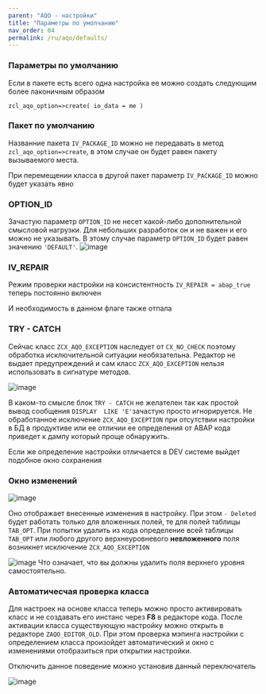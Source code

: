 ```yaml
---
parent: "AQO - настройки"
title: "Параметры по умолчанию"
nav_order: 04
permalink: /ru/aqo/defaults/
---
```


### Параметры по умолчанию

Если в пакете есть всего одна настройка ее можно создать следующим более лаконичным образом

```abap
zcl_aqo_option=>create( io_data = me )
```

### Пакет по умолчанию

Названние пакета `IV_PACKAGE_ID`  можно не передавать в метод `zcl_aqo_option=>create`, в этом случае он будет равен пакету вызываемого места.

При перемещении класса в другой пакет параметр `IV_PACKAGE_ID` можно будет указать явно

### OPTION_ID

Зачастую параметр `OPTION_ID` не несет какой-либо дополнительной смысловой нагрузки.  Для небольших разработок он и не важен и его можно не указывать. В этому случае  параметр `OPTION_ID` будет равен значению `'DEFAULT'`. ![image](https://user-images.githubusercontent.com/36256417/159257521-dc2d2cde-4521-471b-88e7-78609f3d64e3.png)

### IV_REPAIR

Режим проверки настройки на консистентность `IV_REPAIR = abap_true` теперь постоянно включен

И необходимость в данном флаге также отпала

### TRY - CATCH

Сейчас класс `ZCX_AQO_EXCEPTION` наследует от `CX_NO_CHECK` поэтому обработка исключительной ситуации необязательна.  Редактор не выдает предупреждений и сам класс `ZCX_AQO_EXCEPTION` нельзя использовать в сигнатуре методов.

![image](https://user-images.githubusercontent.com/36256417/159420760-04999a6a-7b1b-419b-b932-396dc42515e8.png)

В каком-то смысле блок `TRY - CATCH` не желателен так как простой вывод сообщения `DISPLAY  LIKE 'E'`зачастую просто игнорируется. Не обработанное исключение `ZCX_AQO_EXCEPTION` при отсутствии настройки в БД в продуктиве или ее отличии ее определения от ABAP кода приведет к дампу который проще обнаружить.

Если же определение настройки отличается в DEV системе выйдет подобное окно сохранения

### Окно изменений

![image](https://user-images.githubusercontent.com/36256417/159464121-75509487-d831-4e46-8ef6-7ac1abd046fa.png)

Оно отображает внесенные изменения в настройку. При этом `- Deleted` будет работать только для вложенных полей, те для полей таблицы `TAB_OPT`.  При попытки удалить из кода определение всей таблицы `TAB_OPT` или любого другого верхнеуровневого **невложенного** поля возникнет исключение `ZCX_AQO_EXCEPTION`

![image](https://user-images.githubusercontent.com/36256417/159476233-5234ceee-800c-4561-8f17-8e2ade14ee52.png)
Что означает, что вы должны удалить поля верхнего уровня самостоятельно.

### Автоматичесчая проверка класса

Для настроек на основе класса теперь можно просто активировать класс и не создавать его инстанс через **F8** в редакторе кода. После активации класса существующую настройку можно открыть в редакторе `ZAQO_EDITOR_OLD`. При этом проверка мэпинга настройки с определением класса произойдет автоматический и окно с изменениями отобразиться при открытии настройки.

Отключить данное поведение можно установив данный переключатель

![image](https://user-images.githubusercontent.com/36256417/159476712-f2ad4399-eaac-407b-afca-6308c343852b.png)
